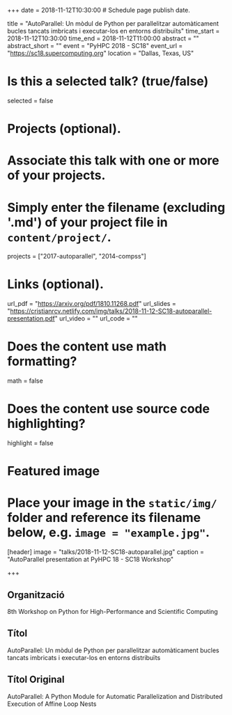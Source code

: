 +++
date = 2018-11-12T10:30:00  # Schedule page publish date.

title = "AutoParallel: Un mòdul de Python per parallelitzar automàticament bucles tancats imbricats i executar-los en entorns distribuïts"
time_start = 2018-11-12T10:30:00
time_end = 2018-11-12T11:00:00
abstract = ""
abstract_short = ""
event = "PyHPC 2018 - SC18"
event_url = "https://sc18.supercomputing.org"
location = "Dallas, Texas, US"

# Is this a selected talk? (true/false)
selected = false

# Projects (optional).
#   Associate this talk with one or more of your projects.
#   Simply enter the filename (excluding '.md') of your project file in `content/project/`.
projects = ["2017-autoparallel", "2014-compss"]

# Links (optional).
url_pdf = "https://arxiv.org/pdf/1810.11268.pdf"
url_slides = "https://cristianrcv.netlify.com/img/talks/2018-11-12-SC18-autoparallel-presentation.pdf"
url_video = ""
url_code = ""

# Does the content use math formatting?
math = false

# Does the content use source code highlighting?
highlight = false

# Featured image
# Place your image in the `static/img/` folder and reference its filename below, e.g. `image = "example.jpg"`.
[header]
image = "talks/2018-11-12-SC18-autoparallel.jpg"
caption = "AutoParallel presentation at PyHPC 18 - SC18 Workshop"

+++

<h2>Organització</h2>

8th Workshop on Python for High-Performance and Scientific Computing

<h2>Títol</h2>

AutoParallel: Un mòdul de Python per parallelitzar automàticament bucles tancats imbricats i executar-los en entorns distribuïts

<h2>Títol Original</h2>

AutoParallel: A Python Module for Automatic Parallelization and Distributed Execution of Affine Loop Nests